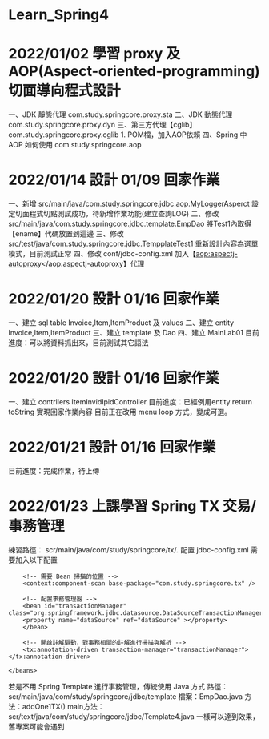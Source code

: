 # Learn_Spring4

# 2022/01/02 學習 proxy 及 AOP(Aspect-oriented-programming)切面導向程式設計
  一、JDK 靜態代理 com.study.springcore.proxy.sta
  二、JDK 動態代理 com.study.springcore.proxy.dyn
  三、第三方代理【cglib】 com.study.springcore.proxy.cglib
	1. POM檔，加入AOP依賴
  四、Spring 中 AOP 如何使用 com.study.springcore.aop

# 2022/01/14 設計 01/09 回家作業
  一、新增 src/main/java/com.study.springcore.jdbc.aop.MyLoggerAsperct
        設定切面程式切點測試成功，待新增作業功能(建立查詢LOG)
  二、修改 src/main/java/com.study.springcore.jdbc.template.EmpDao
        將Test1內取得【ename】代碼放置到這邊
  三、修改 src/test/java/com.study.springcore.jdbc.TempplateTest1
        重新設計內容為選單模式，目前測試正常
  四、修改 conf/jdbc-config.xml
        加入【<aop:aspectj-autoproxy></aop:aspectj-autoproxy】代理

# 2022/01/20 設計 01/16 回家作業
  一、建立 sql table Invoice,Item,ItemProduct 及 values
  二、建立 entity Invoice,Item,ItemProduct
  三、建立 template 及 Dao
  四、建立 MainLab01
  目前進度：可以將資料抓出來，目前測試其它語法

# 2022/01/20 設計 01/16 回家作業
  一、建立 contrllers ItemInvidIpidController
  目前進度：已經例用entity return toString 實現回家作業內容
            目前正在改用 menu loop 方式，變成可選。

# 2022/01/21 設計 01/16 回家作業
  目前進度：完成作業，待上傳

# 2022/01/23 上課學習 Spring TX 交易/事務管理
  練習路徑：
	scr/main/java/com/study/springcore/tx/*.*
  配置 jdbc-config.xml 需要加入以下配置
	<beans xmlns:tx="http://www.springframework.org/schema/tx"
		xsi:schemaLocation="http://www.springframework.org/schema/tx http://www.springframework.org/schema/tx/spring-tx-4.3.xsd">

	    <!-- 需要 Bean 掃描的位置 -->
	    <context:component-scan base-package="com.study.springcore.tx" />

	    <!-- 配置事務管理器 -->
	    <bean id="transactionManager" class="org.springframework.jdbc.datasource.DataSourceTransactionManager">
		<property name="dataSource" ref="dataSource" ></property>
	    </bean>

	    <!-- 開啟註解驅動，對事務相關的註解進行掃描與解析 -->
		<tx:annotation-driven transaction-manager="transactionManager"></tx:annotation-driven>

	</beans>

  若是不用 Spring Template 進行事務管理，傳統使用 Java 方式
	路徑：scr/main/java/com/study/springcore/jdbc/template
	檔案：EmpDao.java
	方法：addOne1TX()
	main方法：scr/text/java/com/study/springcore/jdbc/Template4.java
  一樣可以達到效果，舊專案可能會遇到

